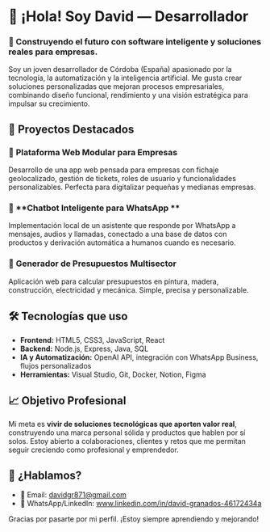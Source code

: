 # 👋 ¡Hola! Soy David — Desarrollador

### 🧠 Construyendo el futuro con software inteligente y soluciones reales para empresas.

Soy un joven desarrollador de Córdoba (España) apasionado por la tecnología, la automatización y la inteligencia artificial. Me gusta crear soluciones personalizadas que mejoran procesos empresariales, combinando diseño funcional, rendimiento y una visión estratégica para impulsar su crecimiento.


## 🚀 Proyectos Destacados

### 🧩 **Plataforma Web Modular para Empresas**
Desarrollo de una app web pensada para empresas con fichaje geolocalizado, gestión de tickets, roles de usuario y funcionalidades personalizables. Perfecta para digitalizar pequeñas y medianas empresas.

### 🤖 **Chatbot Inteligente para WhatsApp **
Implementación local de un asistente que responde por WhatsApp a mensajes, audios y llamadas, conectado a una base de datos con productos y derivación automática a humanos cuando es necesario.

### 🎨 **Generador de Presupuestos Multisector**
Aplicación web para calcular presupuestos en pintura, madera, construcción, electricidad y mecánica. Simple, precisa y personalizable.



## 🛠️ Tecnologías que uso

- **Frontend:** HTML5, CSS3, JavaScript, React
- **Backend:** Node.js, Express, Java, SQL
- **IA y Automatización:** OpenAI API, integración con WhatsApp Business, flujos personalizados
- **Herramientas:** Visual Studio, Git, Docker, Notion, Figma


## 📈 Objetivo Profesional

Mi meta es **vivir de soluciones tecnológicas que aporten valor real**, construyendo una marca personal sólida y productos que hablen por sí solos. Estoy abierto a colaboraciones, clientes y retos que me permitan seguir creciendo como profesional y emprendedor.


## 🤝 ¿Hablamos?

- 📧 Email: davidgr871@gmail.com
- 📱 WhatsApp/LinkedIn: www.linkedin.com/in/david-granados-46172434a

Gracias por pasarte por mi perfil. ¡Estoy siempre aprendiendo y mejorando!



